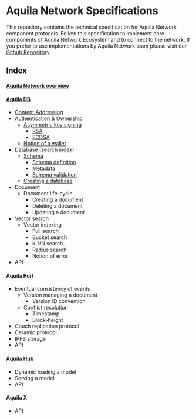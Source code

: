 # Aquila Network Specifications

This repository contains the technical specification for Aquila Network component protocols. Follow this specification to implement core components of Aquila Network Ecosystem and to connect to the network. If you prefer to use implementations by Aquila Network team please visit our [Github Repository](https://github.com/Aquila-Network).



## Index

#### **[Aquila Network overview](https://github.com/Aquila-Network/specs/blob/main/Aquila%20Network.md)**
#### **[Aquila DB](https://github.com/Aquila-Network/specs/blob/main/adb/Aquila%20DB.md)**
- [Content Addressing](https://github.com/Aquila-Network/specs/blob/main/adb/Content%20Addressing.md)
- [Authentication & Ownership](https://github.com/Aquila-Network/specs/blob/main/adb/Authentication%20%26%20Ownership.md)
	- [Asymmetric key signing](https://github.com/Aquila-Network/specs/blob/main/adb/Asymmetric%20key%20signing.md)
		- [RSA](https://github.com/Aquila-Network/specs/blob/main/adb/Asymmetric%20key%20signing.md#ras)
		- [ECDSA](https://github.com/Aquila-Network/specs/blob/main/adb/Asymmetric%20key%20signing.md#ecdsa)
	- [Notion of a wallet](https://github.com/Aquila-Network/specs/blob/main/adb/Notion%20of%20a%20wallet.md)
- [Database (search index)](https://github.com/Aquila-Network/specs/blob/main/adb/Database.md)
	- [Schema](https://github.com/Aquila-Network/specs/blob/main/adb/Schema.md)
		- [Schema definition](https://github.com/Aquila-Network/specs/blob/main/adb/Schema.md#schema-definition)
		- [Metadata](https://github.com/Aquila-Network/specs/blob/main/adb/Metadata.md)
		- [Schema validation](https://github.com/Aquila-Network/specs/blob/main/adb/Schema%20validation.md)
	- [Creating a database](https://github.com/Aquila-Network/specs/blob/main/adb/Creating%20a%20database.md)
- Document
	- Document life-cycle
		- Creating a document
		- Deleting a document
		- Updating a document
- Vector search
	- Vector indexing
		- Full search
		- Bucket search
		- k-NN search
		- Radius search
		- Notion of error
- API
#### Aquila **Port**
- Eventual consistency of events
	- Version managing a document
		- Version ID convention
	- Conflict resolution
		- Timestamp
		- Block-height
- Couch replication protocol
- Ceramic protocol
- IPFS storage
- API
#### Aquila **Hub**
- Dynamic loading a model
- Serving a model
- API
#### Aquila **X**
- API
